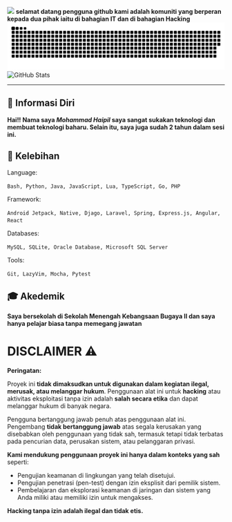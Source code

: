 ![](https://i.imgur.com/AYw9WBL.png)
**selamat datang pengguna github kami adalah komuniti yang berperan kepada dua pihak iaitu di bahagian IT dan di bahagian Hacking**
![Snake Animation](https://github.com/KCMTEAM/snk/blob/output/github-contribution-grid-snake-dark.svg)
![GitHub Stats](https://github-readme-stats.vercel.app/api?username=KCMTEAM&show_icons=true&theme=radical)

---

## 👤 Informasi Diri
**Hai!! Nama saya *Mohammad Haipil* saya sangat sukakan teknologi dan membuat teknologi baharu. Selain itu, saya juga sudah 2 tahun dalam sesi ini.**
## 🚀 Kelebihan
Language: 

`Bash, Python, Java, JavaScript, Lua, TypeScript, Go, PHP`

Framework: 

`Android Jetpack, Native, Djago, Laravel, Spring, Express.js, Angular, React`

Databases: 

`MySQL, SQLite, Oracle Database, Microsoft SQL Server`

Tools: 

`Git, LazyVim, Mocha, Pytest`

## 🎓 Akedemik
**Saya bersekolah di Sekolah Menengah Kebangsaan Bugaya II dan saya hanya pelajar biasa tanpa memegang jawatan**

# DISCLAIMER ⚠️

**Peringatan:**

Proyek ini **tidak dimaksudkan untuk digunakan dalam kegiatan ilegal, merusak, atau melanggar hukum**. Penggunaan alat ini untuk **hacking** atau aktivitas eksploitasi tanpa izin adalah **salah secara etika** dan dapat melanggar hukum di banyak negara.

Pengguna bertanggung jawab penuh atas penggunaan alat ini. Pengembang **tidak bertanggung jawab** atas segala kerusakan yang disebabkan oleh penggunaan yang tidak sah, termasuk tetapi tidak terbatas pada pencurian data, perusakan sistem, atau pelanggaran privasi.

**Kami mendukung penggunaan proyek ini hanya dalam konteks yang sah** seperti:
- Pengujian keamanan di lingkungan yang telah disetujui.
- Pengujian penetrasi (pen-test) dengan izin eksplisit dari pemilik sistem.
- Pembelajaran dan eksplorasi keamanan di jaringan dan sistem yang Anda miliki atau memiliki izin untuk mengakses.

**Hacking tanpa izin adalah ilegal dan tidak etis.**
